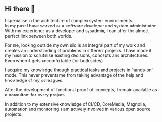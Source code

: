 ## Hi there 👋

<!--
**bodsch/bodsch** is a ✨ _special_ ✨ repository because its `README.md` (this file) appears on your GitHub profile.

Here are some ideas to get you started:

- 🔭 I’m currently working on ...
- 🌱 I’m currently learning ...
- 👯 I’m looking to collaborate on ...
- 🤔 I’m looking for help with ...
- 💬 Ask me about ...
- 📫 How to reach me: ...
- 😄 Pronouns: ...
- ⚡ Fun fact: ...
-->

I specialise in the architecture of complex system environments.  
In my past I have worked as a software developer and system administrator.  
With my experience as a developer and sysadmin, I can offer the almost perfect link between both worlds.


For me, looking outside my own silo is an integral part of my work and creates an understanding of problems in different projects.
I have made it my mission to scrutinise existing decisions, concepts and architectures. Even when it gets uncomfortable (for both sides).

I acquire my knowledge through practical tasks and projects in ‘hands-on’ mode. This never prevents me from taking advantage of the help and knowledge of my colleagues.

After the development of functional proof-of-concepts, I remain available as a consultant for every project.

In addition to my extensive knowledge of CI/CD, CoreMedia, Magnolia, automation and monitoring, I am actively involved in various open source projects.
